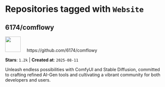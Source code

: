 # Repositories tagged with `Website`


## 6174/comflowy


<a href='https://github.com/6174/comflowy'>
<img src="https://avatars.githubusercontent.com/u/3872872?v=4" width="50" height="50"></a> &nbsp; &nbsp; https://github.com/6174/comflowy

**Stars**: `1.2k` | **Created at**: `2025-08-11`


Unleash endless possibilities with ComfyUI and Stable Diffusion, committed to crafting refined AI-Gen tools and cultivating a vibrant community for both developers and users. 
